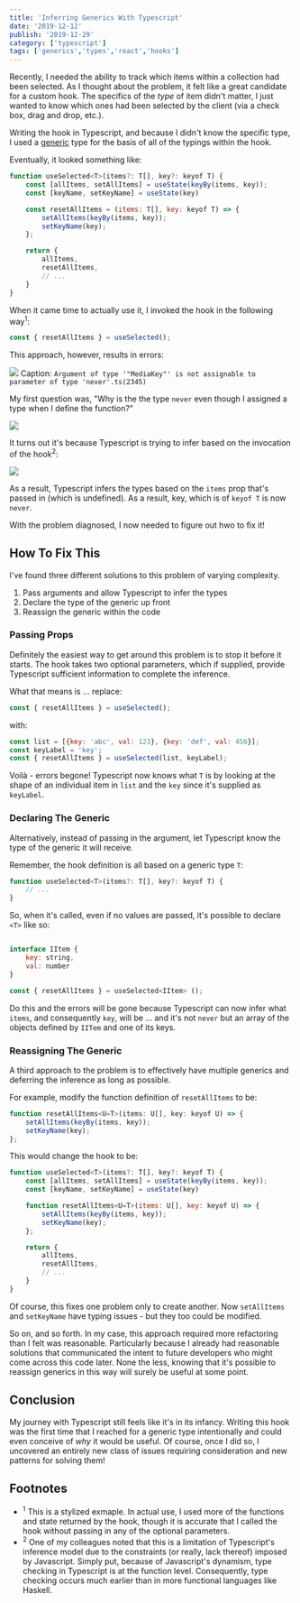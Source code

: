 ```yaml
---
title: 'Inferring Generics With Typescript'
date: '2019-12-12'
publish: '2019-12-29'
category: ['typescript']
tags: ['generics','types','react','hooks']
---
```


Recently, I needed the ability to track which items within a collection had been selected. As I thought about the problem, it felt like a great candidate for a custom hook. The specifics of the _type_ of item didn't matter, I just wanted to know which ones had been selected by the client (via a check box, drag and drop, etc.).

Writing the hook in Typescript, and because I didn't know the specific type, I used a [generic](https://www.typescriptlang.org/docs/handbook/generics.html) type for the basis of all of the typings within the hook.

Eventually, it looked something like:

```javascript
function useSelected<T>(items?: T[], key?: keyof T) {
    const [allItems, setAllItems] = useState(keyBy(items, key));
    const [keyName, setKeyName] = useState(key)

    const resetAllItems = (items: T[], key: keyof T) => {
        setAllItems(keyBy(items, key));
        setKeyName(key);
    };

    return {
        allItems,
        resetAllItems,
        // ...
    }
}
```

When it came time to actually use it, I invoked the hook in the following way<sup>1</sup>:

```javascript
const { resetAllItems } = useSelected();
```

This approach, however, results in errors:

![](/i/Screen%20Shot%202019-12-12%20at%204.14.58%20PM.png)
Caption: `Argument of type '"MediaKey"' is not assignable to parameter of type 'never'.ts(2345)`

My first question was, "Why is the the type `never` even though I assigned a type when I define the function?"

![](/i/Screen%20Shot%202019-12-12%20at%204.17.05%20PM.png)

It turns out it's because Typescript is trying to infer based on the invocation of the hook<sup>2</sup>:

![](/i/Screen%20Shot%202019-12-12%20at%204.20.19%20PM.png)

As a result, Typescript infers the types based on the `items` prop that's passed in (which is undefined). As a result, key, which is of `keyof T` is now `never`.

With the problem diagnosed, I now needed to figure out hwo to fix it!

## How To Fix This

I've found three different solutions to this problem of varying complexity.

1. Pass arguments and allow Typescript to infer the types
2. Declare the type of the generic up front
3. Reassign the generic within the code

### Passing Props

Definitely the easiest way to get around this problem is to stop it before it starts. The hook takes two optional parameters, which if supplied, provide Typescript sufficient information to complete the inference.

What that means is ... replace:
```javascript
const { resetAllItems } = useSelected();
```

with:

```javascript
const list = [{key: 'abc', val: 123}, {key: 'def', val: 456}];
const keyLabel = 'key';
const { resetAllItems } = useSelected(list, keyLabel);
```

Voilà - errors begone! Typescript now knows what `T` is by looking at the shape of an individual item in `list` and the `key` since it's supplied as `keyLabel`.

### Declaring The Generic

Alternatively, instead of passing in the argument, let Typescript know the type of the generic it will receive.

Remember, the hook definition is all based on a generic type `T`:

```javascript
function useSelected<T>(items?: T[], key?: keyof T) {
    // ...
}
```

So, when it's called, even if no values are passed, it's possible to declare `<T>` like so:

```javascript

interface IItem {
    key: string,
    val: number
}

const { resetAllItems } = useSelected<IItem> ();
```

Do this and the errors will be gone because Typescript can now infer what `items`, and consequently `key`, will be ... and it's not `never` but an array of the objects defined by `IITem` and one of its keys.

### Reassigning The Generic

A third approach to the problem is to effectively have multiple generics and deferring the inference as long as possible.

For example, modify the function definition of `resetAllItems` to be:

```javascript
function resetAllItems<U=T>(items: U[], key: keyof U) => {
    setAllItems(keyBy(items, key));
    setKeyName(key);
};
```

This would change the hook to be:

```javascript
function useSelected<T>(items?: T[], key?: keyof T) {
    const [allItems, setAllItems] = useState(keyBy(items, key));
    const [keyName, setKeyName] = useState(key)

    function resetAllItems<U=T>(items: U[], key: keyof U) => {
        setAllItems(keyBy(items, key));
        setKeyName(key);
    };

    return {
        allItems,
        resetAllItems,
        // ...
    }
}
```

Of course, this fixes one problem only to create another. Now `setAllItems` and `setKeyName` have typing issues - but they too could be modified.

So on, and so forth. In my case, this approach required more refactoring than I felt was reasonable. Particularly because I already had reasonable solutions that communicated the intent to future developers who might come across this code later. None the less, knowing that it's possible to reassign generics in this way will surely be useful at some point.

## Conclusion

My journey with Typescript still feels like it's in its infancy. Writing this hook was the first time that I reached for a generic type intentionally and could even conceive of _why_ it would be useful. Of course, once I did so, I uncovered an entirely new class of issues requiring consideration and new patterns for solving them!

## Footnotes
* <sup>1</sup> This is a stylized exmaple. In actual use, I used more of the functions and state returned by the hook, though it is accurate that I called the hook without passing in any of the optional parameters.
* <sup>2</sup> One of my colleagues noted that this is a limitation of Typescript's inference model due to the constraints (or really, lack thereof) imposed by Javascript. Simply put, because of Javascript's dynamism, type checking in Typescript is at the function level. Consequently, type checking occurs much earlier than in more functional languages like Haskell.